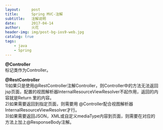 ```yaml
---
layout:     post
title:      Spring MVC-注解
subtitle:   注解说明
date:       2017-04-14
author:     火花
header-img: img/post-bg-ios9-web.jpg
catalog: true
tags:
    - java
    - Spring
---
```

**@Controller**  
标记类作为Controller。

**@RestController**  
1)如果只是使用@RestController注解Controller，则Controller中的方法无法返回jsp页面，配置的视图解析器InternalResourceViewResolver不起作用，返回的内容就是Return 里的内容。   
2)如果需要返回到指定页面，则需要用 @Controller配合视图解析器InternalResourceViewResolver才行。   
3)如果需要返回JSON，XML或自定义mediaType内容到页面，则需要在对应的方法上加上@ResponseBody注解。



